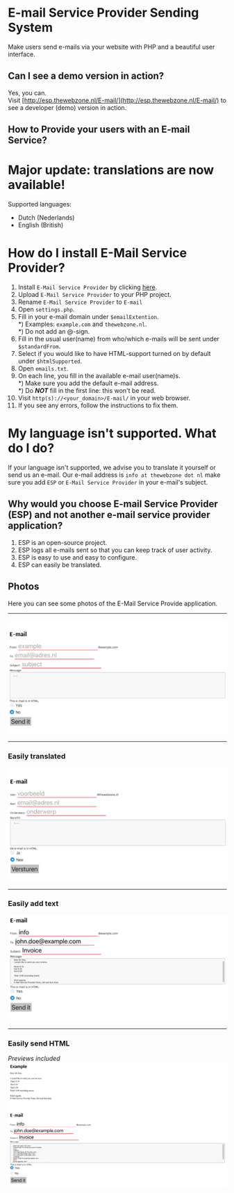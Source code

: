 # E-mail Service Provider Sending System
Make users send e-mails via your website with PHP and a beautiful user interface.

## Can I see a demo version in action?
Yes, you can.  
Visit [http://esp.thewebzone.nl/E-mail/](http://esp.thewebzone.nl/E-mail/) to see a developer (demo) version in action.

## How to Provide your users with an E-mail Service?
# Major update: translations are now available!
Supported languages:
* Dutch (Nederlands)
* English (British)

# How do I install E-Mail Service Provider?
1) Install `E-Mail Service Provider` by clicking [here](https://github.com/ImmanuelNL/E-Mail-Service-Provider/archive/3.2.zip).
2) Upload `E-Mail Service Provider` to your PHP project.
3) Rename `E-Mail Service Provider` to `E-mail`  
4) Open `settings.php`.
5) Fill in your e-mail domain under `$emailExtention`.  
*) Examples: `example.com` and `thewebzone.nl`.  
*) Do not add an @-sign.
6) Fill in the usual user(name) from who/which e-mails will be sent under `$standardFrom`.
7) Select if you would like to have HTML-support turned on by default under `$htmlSupported`.
8) Open `emails.txt`.
9) On each line, you fill in the available e-mail user(name)s.  
*) Make sure you add the default e-mail address.  
*) Do **_NOT_** fill in the first line: this won't be read.
10) Visit `http(s)://<your_domain>/E-mail/` in your web browser.
11) If you see any errors, follow the instructions to fix them.

# My language isn't supported. What do I do?
If your language isn't supported, we advise you to translate it yourself or send us an e-mail. Our e-mail address is `info at thewebzone dot nl` make sure you add `ESP` or `E-Mail Service Provider` in your e-mail's subject.

## Why would you choose E-mail Service Provider (ESP) and not another e-mail service provider application?
1) ESP is an open-source project.
2) ESP logs all e-mails sent so that you can keep track of user activity.
3) ESP is easy to use and easy to configure.
4) ESP can easily be translated.

## Photos
Here you can see some photos of the E-Mail Service Provide application.
___
![ScreenShot2](https://github.com/ImmanuelNL/E-Mail-Service-Provider/blob/master/Images/ScreenShot2.png)
___
### Easily translated
![ScreenShot1](https://github.com/ImmanuelNL/E-Mail-Service-Provider/blob/master/Images/ScreenShot%201.png)
___
### Easily add text
![ScreenShot3](https://github.com/ImmanuelNL/E-Mail-Service-Provider/blob/master/Images/ScreenShot3.png)
___
### Easily send HTML
_Previews included_
![ScreenShot4](https://github.com/ImmanuelNL/E-Mail-Service-Provider/blob/master/Images/ScreenShot4.png)
